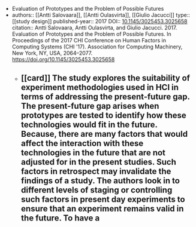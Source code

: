 - Evaluation of Prototypes and the Problem of Possible Futures
- authors:: [[Antti Salovaara]], [[Antti Oulasvirta]], [[Giulio Jacucci]]
  type:: [[study design]]
  published-year:: 2017
  DOI:: [10.1145/3025453.3025658]( http://dx.doi.org/10.1145/3025453.3025658) 
  citation:: Antti Salovaara, Antti Oulasvirta, and Giulio Jacucci. 2017. Evaluation of Prototypes and the Problem of Possible Futures. In Proceedings of the 2017 CHI Conference on Human Factors in Computing Systems (CHI '17). Association for Computing Machinery, New York, NY, USA, 2064–2077. https://doi.org/10.1145/3025453.3025658
	- [[card]] The study explores the suitability of experiment methodologies used in HCI in terms of addressing the present-future gap.
	  The present-future gap arises when  prototypes are tested to identify how these technologies would fit in the future. Because, there are many factors that would affect the interaction with these technologies in the future that are not adjusted for in the present studies. Such factors in retrospect may invalidate the findings of a study.
	  The authors look in to different levels of staging or controlling such factors in present day experiments to ensure that  an experiment remains valid in the future. To have a
		-